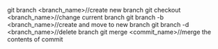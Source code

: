 git branch <branch_name>//create new branch
git checkout <branch_name>//change current branch
git branch -b <branch_name>//create and move to new branch
git branch -d <branch_name>//delete branch
git merge <commit_name>//merge the contents of commit
